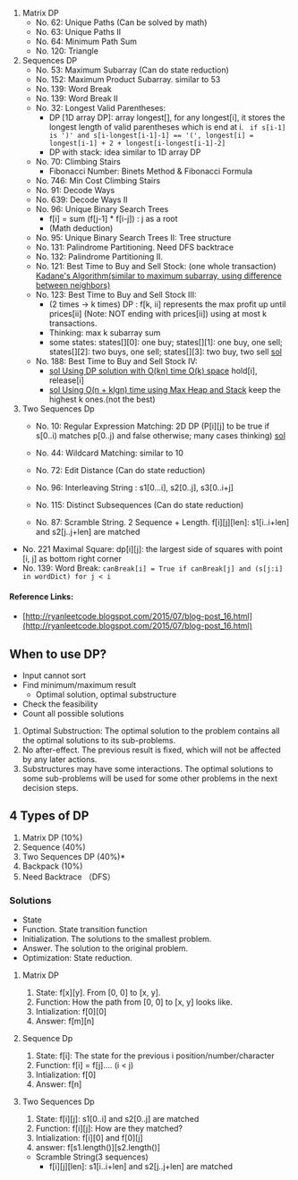 1. Matrix DP
    * No.  62: Unique Paths (Can be solved by math)
    * No.  63: Unique Paths II
    * No.  64: Minimum Path Sum
    * No. 120: Triangle
2. Sequences DP
    * No.  53: Maximum Subarray  (Can do state reduction)
    * No. 152: Maximum Product Subarray. similar to 53
    * No. 139: Word Break
    * No. 139: Word Break II
    * No.  32: Longest Valid Parentheses:
        - DP [1D array DP]: array longest[], for any longest[i], it stores the longest length of valid parentheses which is end at i.
    ` if s[i-1] is ')' and s[i-longest[i-1]-1] == '(', longest[i] = longest[i-1] + 2 + longest[i-longest[i-1]-2]`
        - DP with stack: idea similar to 1D array DP
    * No.  70: Climbing Stairs
        - Fibonacci Number: Binets Method & Fibonacci Formula
    * No. 746: Min Cost Climbing Stairs
    * No.  91: Decode Ways
    * No. 639: Decode Ways II
    * No.  96: Unique Binary Search Trees
        - f[i] = sum (f[j-1] * f[i-j]) : j as a root
        - (Math deduction)
    * No.  95: Unique Binary Search Trees II: Tree structure
    * No. 131: Palindrome Partitioning. Need DFS backtrace
    * No. 132: Palindrome Partitioning II.
    * No. 121: Best Time to Buy and Sell Stock: (one whole transaction) [Kadane's Algorithm(similar to maximum subarray, using difference between neighbors)](https://discuss.leetcode.com/topic/19853/kadane-s-algorithm-since-no-one-has-mentioned-about-this-so-far-in-case-if-interviewer-twists-the-input)
    * No. 123: Best Time to Buy and Sell Stock III:
        - (2 times -> k times) DP : f[k, ii] represents the max profit up until prices[ii] (Note: NOT ending with prices[ii]) using at most k transactions.
        - Thinking: max k subarray sum
        - some states: states[][0]: one buy; states[][1]: one buy, one sell; states[][2]: two buys, one sell; states[][3]: two buy, two sell [sol](https://discuss.leetcode.com/topic/19750/my-c-solution-o-n-time-o-1-space-8ms)
    * No. 188: Best Time to Buy and Sell Stock IV:
        - [sol Using DP solution with O(kn) time O(k) space](https://discuss.leetcode.com/topic/12250/share-my-c-dp-solution-with-o-kn-time-o-k-space-10ms) hold[i], release[i]
        - [sol Using O(n + klgn) time using Max Heap and Stack](https://discuss.leetcode.com/topic/9522/c-solution-with-o-n-klgn-time-using-max-heap-and-stack) keep the highest k ones.(not the best)
3. Two Sequences Dp
    * No.  10: Regular Expression Matching: 2D DP (P[i][j] to be true if s[0..i) matches p[0..j) and false otherwise; many cases thinking) [sol](https://discuss.leetcode.com/topic/17852/9-lines-16ms-c-dp-solutions-with-explanations)
    * No.  44: Wildcard Matching: similar to 10
    * No.  72: Edit Distance (Can do state reduction)
    * No.  96: Interleaving String : s1[0...i], s2[0..j], s3[0..i+j]
    * No. 115: Distinct Subsequences (Can do state reduction)

    * No.  87: Scramble String. 2 Sequence + Length. f[i][j][len]: s1[i..i+len] and s2[j..j+len] are matched

* No. 221 Maximal Square: dp[i][j]: the largest side of squares with point [i, j] as bottom right corner
* No. 139: Word Break: `canBreak[i] = True if canBreak[j] and (s[j:i] in wordDict) for j < i`



#### Reference Links:
- [http://ryanleetcode.blogspot.com/2015/07/blog-post_16.html](http://ryanleetcode.blogspot.com/2015/07/blog-post_16.html)

## When to use DP?

- Input cannot sort
- Find minimum/maximum result
    - Optimal solution, optimal substructure
- Check the feasibility
- Count all possible solutions

1. Optimal Substruction: The optimal solution to the problem contains all the optimal solutions to its sub-problems.
2. No after-effect. The previous result is fixed, which will not be affected by any later actions.
3. Substructures may have some interactions. The optimal solutions to some sub-problems will be used for some other problems in the next decision steps.


## 4 Types of DP

1. Matrix DP (10%)
2. Sequence (40%)
3. Two Sequences DP (40%)*
4. Backpack (10%)
5. Need Backtrace （DFS）

### Solutions
- State
- Function. State transition function
- Initialization. The solutions to the smallest problem.
- Answer. The solution to the original problem.
- Optimization: State reduction.

1. Matrix DP
    1. State: f[x][y]. From [0, 0] to [x, y].
    2. Function: How the path from [0, 0] to [x, y] looks like.
    3. Intialization: f[0][0]
    4. Answer: f[m][n]
2. Sequence Dp
    1. State: f[i]: The state for the previous i position/number/character
    2. Function: f[i] = f[j].... (i < j)
    3. Intialization: f[0]
    4. Answer: f[n]
3. Two Sequences Dp
    1. State: f[i][j]: s1[0..i] and s2[0..j] are matched
    2. Function: f[i][j]: How are they matched?
    3. Intialization: f[i][0] and f[0][j]
    4. answer: f[s1.length()][s2.length()]

    - Scramble String(3 sequences)
        - f[i][j][len]: s1[i..i+len] and s2[j..j+len] are matched
